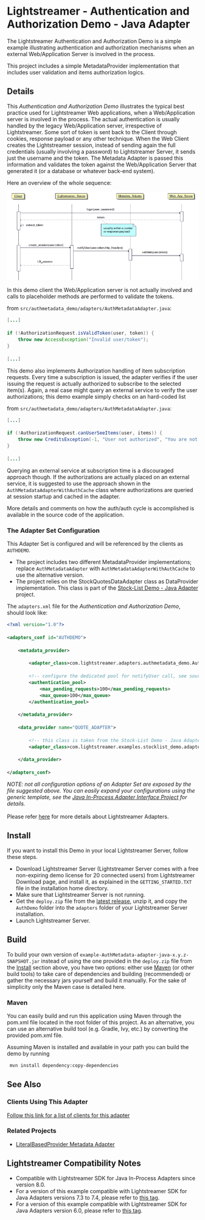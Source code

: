 # Lightstreamer - Authentication and Authorization Demo - Java Adapter

The Lightstreamer Authentication and Authorization Demo is a simple example illustrating authentication and authorization mechanisms when an external 
Web/Application Server is involved in the process.

This project includes a simple MetadataProvider implementation that includes user validation and items authorization logics.


## Details

This *Authentication and Authorization Demo* illustrates the typical best practice used for Lightstreamer Web applications, when a Web/Application server is involved in the process. 
The actual authentication is usually handled by the legacy Web/Application server, irrespective of Lightstreamer. 
Some sort of token is sent back to the Client through cookies, response payload or any other technique. 
When the Web Client creates the Lightstreamer session, instead of sending again the full credentials (usually involving a password) to 
Lightstreamer Server, it sends just the username and the token.
The Metadata Adapter is passed this information and validates the token against the Web/Application Server that 
generated it (or a database or whatever back-end system).

Here an overview of the whole sequence:

![sequence diagram](sequence_diagram.png)

In this demo client the Web/Application server is not actually involved and calls to placeholder methods are performed to validate the tokens.

from `src/authmetadata_demo/adapters/AuthMetadataAdapter.java`:
```java
[...]

if (!AuthorizationRequest.isValidToken(user, token)) {
    throw new AccessException("Invalid user/token");
}
  
[...]
```

This demo also implements Authorization handling of item subscription requests.
Every time a subscription is issued, the adapter verifies if the user issuing the request is actually authorized to subscribe to the selected item(s).
Again, a real case might query an external service to verify the user authorizations; this demo example simply checks on an hard-coded list

from `src/authmetadata_demo/adapters/AuthMetadataAdapter.java`:
```java
[...]

if (!AuthorizationRequest.canUserSeeItems(user, items)) {
    throw new CreditsException(-1, "User not authorized", "You are not authorized to see this item"); 
}

[...]
```

Querying an external service at subscription time is a discouraged approach though. If the authorizations are actually placed on an external service,
it is suggested to use the approach shown in the `AuthMetadataAdapterWithAuthCache` class where authorizations are queried at session startup and cached
in the adapter.

More details and comments on how the auth/auth cycle is accomplished is available in the source code of the application.


### The Adapter Set Configuration

This Adapter Set is configured and will be referenced by the clients as `AUTHDEMO`. 

* The project includes two different MetadataProvider implementations; replace `AuthMetadataAdapter` with `AuthMetadataAdapterWithAuthCache` to use
the alternative version.
* The project relies on the StockQuotesDataAdapter class as DataProvider implementation. This class is part of the 
[Stock-List Demo - Java Adapter](https://github.com/Lightstreamer/Lightstreamer-example-StockList-adapter-java) project.

The `adapters.xml` file for the *Authentication and Authorization Demo*, should look like:

```xml      
<?xml version="1.0"?>

<adapters_conf id="AUTHDEMO">

    <metadata_provider>
    
        <adapter_class>com.lightstreamer.adapters.authmetadata_demo.AuthMetadataAdapter</adapter_class>

        <!-- configure the dedicated pool for notifyUser call, see source code of AuthMetadataAdapter -->
        <authentication_pool>
            <max_pending_requests>100</max_pending_requests>
            <max_queue>100</max_queue>
        </authentication_pool>
        
    </metadata_provider>

    <data_provider name="QUOTE_ADAPTER">
    
        <!-- this class is taken from the Stock-List Demo - Java Adapter project-->
        <adapter_class>com.lightstreamer.examples.stocklist_demo.adapters.StockQuotesDataAdapter</adapter_class>
        
    </data_provider>

</adapters_conf>
```

<i>NOTE: not all configuration options of an Adapter Set are exposed by the file suggested above. 
You can easily expand your configurations using the generic template, see the [Java In-Process Adapter Interface Project](https://github.com/Lightstreamer/Lightstreamer-lib-adapter-java-inprocess#configuration) for details.</i><br>
<br>
Please refer [here](https://lightstreamer.com/docs/ls-server/latest/General%20Concepts.pdf) for more details about Lightstreamer Adapters.

## Install 

If you want to install this Demo in your local Lightstreamer Server, follow these steps.

* Download Lightstreamer Server (Lightstreamer Server comes with a free non-expiring demo license for 20 connected users) from Lightstreamer Download page, 
and install it, as explained in the `GETTING_STARTED.TXT` file in the installation home directory.
* Make sure that Lightstreamer Server is not running.
* Get the `deploy.zip` file from the [latest release](https://github.com/Lightstreamer/Lightstreamer-example-AuthMetadata-adapter-java/releases), unzip it, and copy the `AuthDemo` folder into the `adapters`
folder of your Lightstreamer Server installation.
* Launch Lightstreamer Server.

## Build

To build your own version of `example-AuthMetadata-adapter-java-x.y.z-SNAPSHOT.jar` instead of using the one provided in the `deploy.zip` file from the [Install](#install) section above, you have two options:
either use [Maven](https://maven.apache.org/) (or other build tools) to take care of dependencies and building (recommended) or gather the necessary jars yourself and build it manually.
For the sake of simplicity only the Maven case is detailed here.

### Maven

You can easily build and run this application using Maven through the pom.xml file located in the root folder of this project. As an alternative, you can use an alternative build tool (e.g. Gradle, Ivy, etc.) by converting the provided pom.xml file.

Assuming Maven is installed and available in your path you can build the demo by running
```sh 
 mvn install dependency:copy-dependencies 
```

## See Also

### Clients Using This Adapter

[Follow this link for a list of clients for this adapter](https://github.com/Lightstreamer?utf8=%E2%9C%93&q=Lightstreamer-example-authmetadata-client)

### Related Projects

* [LiteralBasedProvider Metadata Adapter](https://github.com/Lightstreamer/Lightstreamer-lib-adapter-java-inprocess#literalbasedprovider-metadata-adapter)

## Lightstreamer Compatibility Notes

- Compatible with Lightstreamer SDK for Java In-Process Adapters since version 8.0.
- For a version of this example compatible with Lightstreamer SDK for Java Adapters versions 7.3 to 7.4, please refer to [this tag](https://github.com/Lightstreamer/Lightstreamer-example-AuthMetadata-adapter-java/tree/last_for_interface_7.4.x).
- For a version of this example compatible with Lightstreamer SDK for Java Adapters version 6.0, please refer to [this tag](https://github.com/Lightstreamer/Lightstreamer-example-AuthMetadata-adapter-java/tree/first-release).